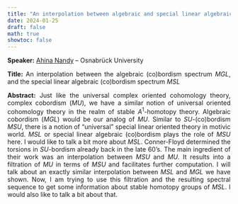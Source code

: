 ```yaml
---
title: "An interpolation between algebraic and special linear algebraic (co)bordism"
date: 2024-01-25
draft: false
math: true
showtoc: false
---
```


**Speaker:** [Ahina Nandy](https://www.mathematik.uni-osnabrueck.de/forschung/ag_topologie_und_geometrie/nandy_ahina.html) – Osnabrück University

**Title:** An interpolation between the algebraic (co)bordism spectrum $MGL$, and the special linear algebraic (co)bordism spectrum $MSL$

**Abstract:** Just like the universal complex oriented cohomology theory, complex cobordism ($MU$), we have a similar notion of universal oriented cohomology theory in the realm of stable $A^1$-homotopy theory. Algebraic cobordism ($MGL$) would be our analog of $MU$. Similar to $SU$-(co)bordism $MSU$, there is a notion of “universal” special linear oriented theory in motivic world. $MSL$ or special linear algebraic (co)bordism plays the role of $MSU$ here. I would like to talk a bit more about $MSL$. Conner-Floyd determined the torsions in $SU$-bordism already back in the late 60’s. The main ingredient of their work was an interpolation between $MSU$ and $MU$. It results into a filtration of $MU$ in terms of $MSU$ and facilitates further computation. I will talk about an exactly similar interpolation between $MSL$ and $MGL$ we have shown. Now, I am trying to use this filtration and the resulting spectral sequence to get some information about stable homotopy groups of $MSL$. I would also like to talk a bit about that.

<style>body {text-align: justify}</style>